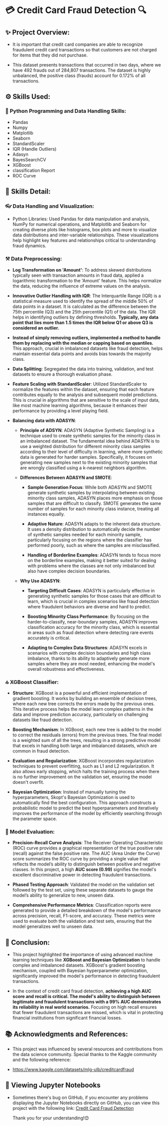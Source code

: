 # 💳 Credit Card Fraud Detection 🔍

## ✨ Project Overview:
* It is important that credit card companies are able to recognize fraudulent credit card transactions so that customers are not charged for items that they did not purchase.

* This dataset presents transactions that occurred in two days, where we have 492 frauds out of 284,807 transactions. The dataset is highly unbalanced, the positive class (frauds) account for 0.172% of all transactions.

## ⚙️ Skills Used:
### 🐍 Python Programming and Data Handling Skills:
* Pandas
* Numpy
* Matplotlib
* Seaborn
* StandardScaler
* IQR (Handle Outliers)
* Adasyn
* BayesSearchCV
* XGBoost
* classification Report
* ROC Curve

## 🤖 Skills Detail:
### 👓 Data Handling and Visualization:
* Python Libraries: Used Pandas for data manipulation and analysis, NumPy for numerical operations, and Matplotlib and Seaborn for creating diverse plots like histograms, box plots and more  to visualize data distributions and inter-variable relationships. These visualizations help highlight key features and relationships critical to understanding fraud dynamics.

### ⚒️ Data Preprocessing:
* **Log Transformation on 'Amount'**: To address skewed distributions typically seen with transaction amounts in fraud data, applied a logarithmic transformation to the 'Amount' feature. This helps normalize the data, reducing the influence of extreme values on the analysis.
  
* **Innovative Outlier Handling with IQR**: The Interquartile Range (IQR) is a statistical measure used to identify the spread of the middle 50% of data points in a dataset. It is calculated as the difference between the 75th percentile (Q3) and the 25th percentile (Q1) of the data. The IQR helps in identifying outliers by defining thresholds. **Typically, any data point that lies more than 1.5 times the IQR below Q1 or above Q3 is considered an outlier.**
  
* **Instead of simply removing outliers, implemented a method to handle them by replacing with the median or capping based on quantiles.** This approach, crucial in imbalanced datasets like fraud detection, helps maintain essential data points and avoids bias towards the majority class.

* **Data Splitting**: Segregated the data into training, validation, and test datasets to ensure a thorough evaluation phase.

* **Feature Scaling with StandardScaler**: Utilized StandardScaler to normalize the features within the dataset, ensuring that each feature contributes equally to the analysis and subsequent model predictions. This is crucial in algorithms that are sensitive to the scale of input data, like most machine learning algorithms, because it enhances their performance by providing a level playing field.

* **Balancing data with ADASYN**:
  - **Principle of ADSYN**: ADASYN (Adaptive Synthetic Sampling) is a technique used to create synthetic samples for the minority class in an imbalanced dataset. The fundamental idea behind ADASYN is to use a weighted distribution for different minority class samples according to their level of difficulty in learning, where more synthetic data is generated for harder samples. Specifically, it focuses on generating new samples next to the existing minority samples that are wrongly classified using a k-nearest neighbors algorithm.

  - **Differences Between ADASYN and SMOTE**:
    - **Sample Generation Focus**: While both ADASYN and SMOTE generate synthetic samples by interpolating between existing minority class samples, ADASYN places more emphasis on those samples that are difficult to classify. SMOTE generates the same number of samples for each minority class instance, treating all instances equally.
      
    - **Adaptive Nature**: ADASYN adapts to the inherent data structure. It uses a density distribution to automatically decide the number of synthetic samples needed for each minority sample, particularly focusing on the regions where the classifier has performed poorly, such as where the samples are misclassified.
    
    - **Handling of Borderline Examples**: ADASYN tends to focus more on the borderline examples, making it better suited for dealing with problems where the classes are not only imbalanced but also have complex decision boundaries.
  - **Why Use ADASYN**:
    - **Targeting Difficult Cases**: ADASYN is particularly effective in generating synthetic samples for those cases that are difficult to learn, which is crucial in complex scenarios like fraud detection where fraudulent behaviors are diverse and hard to predict.
      
    - **Boosting Minority Class Performance**: By focusing on the harder-to-classify, near-boundary samples, ADASYN improves classification accuracy for the minority class, which is essential in areas such as fraud detection where detecting rare events accurately is critical.
      
    - **Adapting to Complex Data Structures**: ADASYN excels in scenarios with complex decision boundaries and high class imbalance, thanks to its ability to adaptively generate more samples where they are most needed, enhancing the model's overall robustness and effectiveness.
   
### 🔝 XGBoost Classifier:
* **Structure**: XGBoost is a powerful and efficient implementation of gradient boosting. It works by building an ensemble of decision trees, where each new tree corrects the errors made by the previous ones. This iterative process helps the model learn complex patterns in the data and improve prediction accuracy, particularly on challenging datasets like fraud detection.

* **Boosting Mechanism**: In XGBoost, each new tree is added to the model to correct the residuals (errors) from the previous trees. The final model is a weighted sum of all the trees, resulting in a strong predictive model that excels in handling both large and imbalanced datasets, which are common in fraud detection.
  
* **Evaluation and Regularization**: XGBoost incorporates regularization techniques to prevent overfitting, such as L1 and L2 regularization. It also allows early stopping, which halts the training process when there is no further improvement on the validation set, ensuring the model doesn't overfit.
  
* **Bayesian Optimization**: Instead of manually tuning the hyperparameters, Skopt's Bayesian Optimization is used to automatically find the best configuration. This approach constructs a probabilistic model to predict the best hyperparameters and iteratively improves the performance of the model by efficiently searching through the parameter space. 

### 🧭 Model Evaluation:
* **Precision-Recall Curve Analysis**: The Receiver Operating Characteristic (ROC) curve provides a graphical representation of the true positive rate (recall) against the false positive rate. The AUC (Area Under the Curve) score summarizes the ROC curve by providing a single value that reflects the model’s ability to distinguish between positive and negative classes. In this project, a high **AUC score (0.99)** signifies the model's excellent discriminative power in detecting fraudulent transactions.
  
* **Phased Testing Approach**: Validated the model on the validation set followed by the test set, using these separate datasets to gauge the model’s ability to generalize to new, unseen data.
  
* **Comprehensive Performance Metrics**: Classification reports were generated to provide a detailed breakdown of the model's performance across precision, recall, F1-score, and accuracy. These metrics were used to evaluate both the validation and test sets, ensuring that the model generalizes well to unseen data.

## 🎯 Conclusion:
* This project highlighted the importance of using advanced machine learning techniques like **XGBoost and Bayesian Optimization** to handle complex and imbalanced datasets. XGBoost's gradient boosting mechanism, coupled with Bayesian hyperparameter optimization, significantly improved the model's performance in detecting fraudulent transactions.

* In the context of credit card fraud detection, **achieving a high AUC score and recall is critical. The model's ability to distinguish between legitimate and fraudulent transactions with a 99% AUC demonstrates its reliability in real world scenarios.** Focusing on high recall ensures that fewer fraudulent transactions are missed, which is vital in protecting financial institutions from significant financial losses.
  
## 📚 Acknowledgments and References:
* This project was influenced by several resources and contributions from the data science community. Special thanks to the Kaggle community and the following reference:

* https://www.kaggle.com/datasets/mlg-ulb/creditcardfraud

## 📄 Viewing Jupyter Notebooks
* Sometimes there's bug on GitHub, if you encounter any problems displaying the Jupyter Notebooks directly on GitHub, you can view this project with the following link:
  [Credit Card Fraud Detection](https://nbviewer.org/github/Eric-Chung-0511/Learning-Record/blob/main/Data%20Science%20Projects/Credit%20Card%20Fraud%20Detection/Credit%20Card%20Fraud%20Detection_Eric.ipynb)

  Thank you for your understanding!😊
